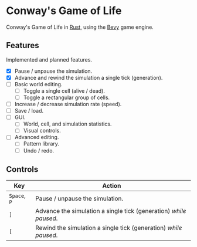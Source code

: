 # Conway's Game of Life

Conway's Game of Life in [Rust](https://www.rust-lang.org/), using the [Bevy](https://bevyengine.org/) game engine.

## Features

Implemented and planned features.

- [X] Pause / unpause the simulation.
- [X] Advance and rewind the simulation a single tick (generation).
- [ ] Basic world editing.
    - [ ] Toggle a single cell (alive / dead).
    - [ ] Toggle a rectangular group of cells.
- [ ] Increase / decrease simulation rate (speed).
- [ ] Save / load.
- [ ] GUI.
    - [ ] World, cell, and simulation statistics.
    - [ ] Visual controls.
- [ ] Advanced editing.
    - [ ] Pattern library.
    - [ ] Undo / redo.

## Controls

| Key          | Action                                                            |
|--------------|-------------------------------------------------------------------|
| `Space`, `P` | Pause / unpause the simulation.                                   |
| `]`          | Advance the simulation a single tick (generation) *while paused*. |
| `[`          | Rewind the simulation a single tick (generation) *while paused*.  |
